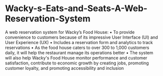 # Wacky-s-Eats-and-Seats-A-Web-Reservation-System

A web reservation system for Wacky’s Food House:
• To provide convenience to customers because of its impressive User Interface (UI) and User Experience (UX)
• Includes a reservation form and analytics to track reservations
• As the food house caters to over 300 to 1,000 customers daily, it will help the restaurant manage its operations better
• The system will also help Wacky's Food House monitor performance and customer satisfaction, contribute to economic growth by creating jobs, promoting customer loyalty, and promoting accessibility and inclusion
